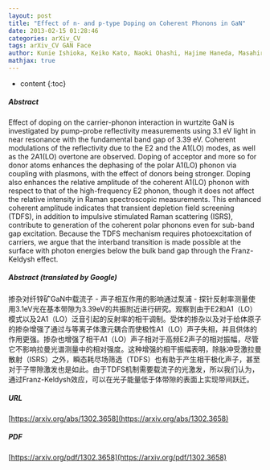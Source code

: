 ```yaml
---
layout: post
title: "Effect of n- and p-type Doping on Coherent Phonons in GaN"
date: 2013-02-15 01:28:46
categories: arXiv_CV
tags: arXiv_CV GAN Face
author: Kunie Ishioka, Keiko Kato, Naoki Ohashi, Hajime Haneda, Masahiro Kitajima, Hrvoje Petek
mathjax: true
---
```


* content
{:toc}

##### Abstract
Effect of doping on the carrier-phonon interaction in wurtzite GaN is investigated by pump-probe reflectivity measurements using 3.1 eV light in near resonance with the fundamental band gap of 3.39 eV. Coherent modulations of the reflectivity due to the E2 and the A1(LO) modes, as well as the 2A1(LO) overtone are observed. Doping of acceptor and more so for donor atoms enhances the dephasing of the polar A1(LO) phonon via coupling with plasmons, with the effect of donors being stronger. Doping also enhances the relative amplitude of the coherent A1(LO) phonon with respect to that of the high-frequency E2 phonon, though it does not affect the relative intensity in Raman spectroscopic measurements. This enhanced coherent amplitude indicates that transient depletion field screening (TDFS), in addition to impulsive stimulated Raman scattering (ISRS), contribute to generation of the coherent polar phonons even for sub-band gap excitation. Because the TDFS mechanism requires photoexcitation of carriers, we argue that the interband transition is made possible at the surface with photon energies below the bulk band gap through the Franz-Keldysh effect.

##### Abstract (translated by Google)
掺杂对纤锌矿GaN中载流子 - 声子相互作用的影响通过泵浦 - 探针反射率测量使用3.1eV光在基本带隙为3.39eV的共振附近进行研究。观察到由于E2和A1（LO）模式以及2A1（LO）泛音引起的反射率的相干调制。受体的掺杂以及对于给体原子的掺杂增强了通过与等离子体激元耦合而使极性A1（LO）声子失相，并且供体的作用更强。掺杂也增强了相干A1（LO）声子相对于高频E2声子的相对振幅，尽管它不影响拉曼光谱测量中的相对强度。这种增强的相干振幅表明，除脉冲受激拉曼散射（ISRS）之外，瞬态耗尽场筛选（TDFS）也有助于产生相干极化声子，甚至对于子带隙激发也是如此。由于TDFS机制需要载流子的光激发，所以我们认为，通过Franz-Keldysh效应，可以在光子能量低于体带隙的表面上实现带间跃迁。

##### URL
[https://arxiv.org/abs/1302.3658](https://arxiv.org/abs/1302.3658)

##### PDF
[https://arxiv.org/pdf/1302.3658](https://arxiv.org/pdf/1302.3658)

